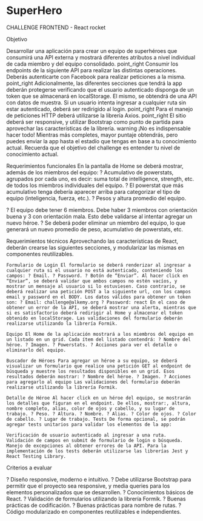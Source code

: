 # SuperHero


CHALLENGE FRONTEND - React rocket

Objetivo

Desarrollar una aplicación para crear un equipo de superhéroes que consumirá una API externa y mostrará diferentes atributos a nivel individual de cada miembro y del equipo consolidado. point_right Consumir los endpoints de la siguiente API para realizar las distintas operaciones. Deberás autenticarte con Facebook para realizar peticiones a la misma. point_right Adicionalmente, las diferentes secciones que tendrá la app deberán protegerse verificando que el usuario autenticado disponga de un token que se almacenará en localStorage. El mismo, se obtendrá de una API con datos de muestra. Si un usuario intenta ingresar a cualquier ruta sin estar autenticado, deberá ser redirigido al login. point_right Para el manejo de peticiones HTTP deberá utilizarse la librería Axios. point_right El sitio deberá ser responsive, y utilizar Bootstrap como punto de partida para aprovechar las características de la librería. warning ¡No es indispensable hacer todo! Mientras más completes, mayor puntaje obtendrás, pero puedes enviar la app hasta el estadío que tengas en base a tu conocimiento actual. Recuerda que el objetivo del challenge es entender tu nivel de conocimiento actual.

Requerimientos funcionales En la pantalla de Home se deberá mostrar, además de los miembros del equipo: ? Acumulativo de powerstats, agrupados por cada uno, es decir: suma total de intelligence, strength, etc. de todos los miembros individuales del equipo. ? El powerstat que más acumulativo tenga debería aparecer arriba para categorizar el tipo de equipo (inteligencia, fuerza, etc.). ? Pesos y altura promedio del equipo.

? El equipo debe tener 6 miembros. Debe haber 3 miembros con orientación buena y 3 con orientación mala. Esto debe validarse al intentar agregar un nuevo héroe. ? Se deberá poder eliminar un miembro del equipo, lo que generará un nuevo promedio de peso, acumulativo de powerstats, etc.

Requerimientos técnicos Aprovechando las características de React, deberán crearse las siguientes secciones, y modularizar las mismas en componentes reutilizables.

    Formulario de Login El formulario se deberá renderizar al ingresar a cualquier ruta si el usuario no está autenticado, conteniendo los campos: ? Email. ? Password. ? Botón de “Enviar”. Al hacer click en “Enviar”, se deberá validar que ambos campos no estén vacíos, y mostrar un mensaje al usuario si lo estuviesen. Caso contrario, se deberá realizar una petición POST a la siguiente url, con los campos email y password en el BODY. Los datos válidos para obtener un token son: ? Email: challenge@alkemy.org ? Password: react En el caso de obtener un error de la API, se deberá mostrar una alerta, mientras que si es satisfactorio deberá redirigir al Home y almacenar el token obtenido en localStorage. Las validaciones del formulario deberán realizarse utilizando la librería Formik.

    Equipo El Home de la aplicación mostrará a los miembros del equipo en un listado en un grid. Cada ítem del listado contendrá: ? Nombre del héroe. ? Imagen. ? Powerstats. ? Acciones para ver el detalle o eliminarlo del equipo.

    Buscador de Héroes Para agregar un héroe a su equipo, se deberá visualizar un formulario que realice una petición GET al endpoint de búsqueda y muestre los resultados disponibles en un grid. Esos resultados deberán mostrar: ? Nombre del héroe. ? Imagen. ? Acciones para agregarlo al equipo Las validaciones del formulario deberán realizarse utilizando la librería Formik.

    Detalle de Héroe Al hacer click en un héroe del equipo, se mostrarán los detalles que figuran en el endpoint. De ellos, mostrar:, altura, nombre completo, alias, color de ojos y cabello, y su lugar de trabajo. ? Peso. ? Altura. ? Nombre. ? Alias. ? Color de ojos. ? Color de cabello. ? Lugar de trabajo. Tests De forma opcional, se podrán agregar tests unitarios para validar los elementos de la app:

    Verificación de usuario autenticado al ingresar a una ruta.
    Validación de campos en submit de formulario de login o búsqueda.
    Manejo de excepciones al obtener errores de la API. Para la implementación de los tests deberán utilizarse las librerías Jest y React Testing Library.

Criterios a evaluar

? Diseño responsive, moderno e intuitivo. ? Debe utilizarse Bootstrap para permitir que el proyecto sea responsive, y media queries para los elementos personalizados que se desarrollen. ? Conocimientos básicos de React. ? Validación de formularios utilizando la librería Formik. ? Buenas prácticas de codificación. ? Buenas prácticas para nombre de rutas. ? Código modularizado en componentes reutilizables e independientes.
